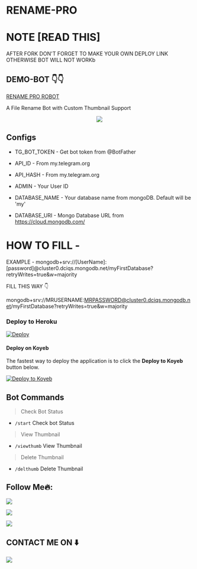 # RENAME-PRO

# NOTE [READ THIS]

AFTER FORK DON'T FORGET TO MAKE YOUR OWN DEPLOY LINK OTHERWISE BOT WILL NOT WORKb

## DEMO-BOT 👇👇

[RENAME PRO ROBOT](https://t.me/Renamer_Pro_bot)




A File Rename Bot with Custom Thumbnail Support



<p align="center">
  <a href="https://www.python.org">
    <img src="http://ForTheBadge.com/images/badges/made-with-python.svg">

  </a>
</p>
</p>






## Configs 

* TG_BOT_TOKEN  - Get bot token from @BotFather

* API_ID        - From my.telegram.org 

* API_HASH      - From my.telegram.org 

* ADMIN         - Your User ID 

* DATABASE_NAME  - Your database name from mongoDB. Default will be 'my'

* DATABASE_URI  - Mongo Database URL from https://cloud.mongodb.com/

# HOW TO FILL -

EXAMPLE - mongodb+srv://[UserName]:[password]@cluster0.dciqs.mongodb.net/myFirstDatabase?retryWrites=true&w=majority

FILL THIS WAY 👇

mongodb+srv://MRUSERNAME:MRPASSWORD@cluster0.dciqs.mongodb.net/myFirstDatabase?retryWrites=true&w=majority





### Deploy to Heroku
[![Deploy](https://www.herokucdn.com/deploy/button.svg)](https://heroku.com/deploy?template=https://github.com/Regarduser/rename-pro)

#### Deploy on Koyeb

The fastest way to deploy the application is to click the **Deploy to Koyeb** button below.

[![Deploy to Koyeb](https://www.koyeb.com/static/images/deploy/button.svg)](https://app.koyeb.com/deploy?type=git&repository=https://github.com/Regarduser/rename-pro)

## Bot Commands
> Check Bot Status
* `/start` Check bot Status
> View Thumbnail 
* `/viewthumb` View Thumbnail 
> Delete Thumbnail
* `/delthumb` Delete Thumbnail



## Follow Me🔥:


<p align="left">
<a href="https://t.me/annoying_boy"><img src="https://img.shields.io/badge/Join%20Our%20Group-Error%20404-darkblue?style=for-the-badge&logo=telegram"></a>
</p>
<p align="left">
<a href="https://github.com/Regarduser/rename-pro"><img src="https://img.shields.io/badge/GitHub-Follow%20on%20GitHub-inactive.svg?style=for-the-badge&logo=github"></a>
</p>
<p align="left">
<a href="https://instagram.com/annoying_boy"><img src="https://img.shields.io/badge/Instagram-Vivek Tomar-magenta?style=for-the-badge&logo=instagram"></a>
</p>

##  CONTACT ME ON ⬇️ 

<p align="left">
<a href="https://t.me/ERROR_404_V1"><img src="https://img.shields.io/badge/My%20TG%20ID-Error%20404-darkblue?style=for-the-badge&logo=telegram"></a>
</p>

